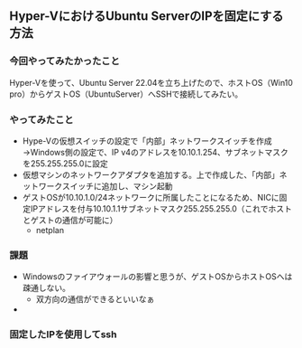## Hyper-VにおけるUbuntu ServerのIPを固定にする方法

### 今回やってみたかったこと

Hyper-Vを使って、Ubuntu Server 22.04を立ち上げたので、ホストOS（Win10 pro）からゲストOS（UbuntuServer）へSSHで接続してみたい。

### やってみたこと

- Hype-Vの仮想スイッチの設定で「内部」ネットワークスイッチを作成→Windows側の設定で、IP v4のアドレスを10.10.1.254、サブネットマスクを255.255.255.0に設定
- 仮想マシンのネットワークアダプタを追加する。上で作成した、「内部」ネットワークスイッチに追加し、マシン起動
- ゲストOSが10.10.1.0/24ネットワークに所属したことになるため、NICに固定IPアドレスを付与10.10.1.1サブネットマスク255.255.255.0（これでホストとゲストの通信が可能に）
  - netplan






### 課題

- Windowsのファイアウォールの影響と思うが、ゲストOSからホストOSへは疎通しない。
  - 双方向の通信ができるといいなぁ
- 



### 固定したIPを使用してssh
